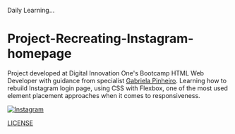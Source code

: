 Daily Learning...

# Project-Recreating-Instagram-homepage

Project developed at Digital Innovation One's Bootcamp HTML Web Developer with guidance from specialist [Gabriela Pinheiro](http://www.github.com/SpruceGabriela "Gabriela Pinheiro").
Learning how to rebuild Instagram login page, using CSS with Flexbox, one of the most used element placement approaches when it comes to responsiveness.

[![Instagram](https://user-images.githubusercontent.com/95108889/159359778-7ff090ff-38ba-419c-a440-9d0c17b6d312.png)](https://njtsb1.github.io/Project-Recreating-Instagram-homepage/)

[LICENSE](./LICENSE)
